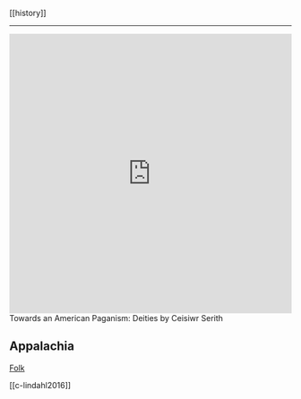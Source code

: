 [[history]]

---

<iframe width="100%" height="500" src="https://www.youtube.com/embed/dIvEVC-AyZA" frameborder="0" allow="accelerometer; autoplay; clipboard-write; encrypted-media; gyroscope; picture-in-picture" allowfullscreen></iframe>
Towards an American Paganism: Deities by Ceisiwr Serith

## Appalachia
[Folk](http://appalachianmagazine.com/category/history/legend-and-tall-tales/)

[[c-lindahl2016]]